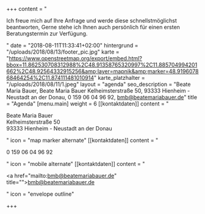 +++
content = "<p>Ich freue mich auf Ihre Anfrage und werde diese schnellstmöglichst beantworten, Gerne stehe ich Ihnen auch persönlich für einen ersten Beratungstermin zur Verfügung.</p>"
date = "2018-08-11T11:33:41+02:00"
hintergrund = "/uploads/2018/08/13/footer_pic.jpg"
karte = "https://www.openstreetmap.org/export/embed.html?bbox=11.862530708312988%2C48.91358765320997%2C11.885704994201662%2C48.92564332915256&amp;layer=mapnik&amp;marker=48.919607868464254%2C11.874111481010914"
karte_platzhalter = "/uploads/2018/08/11/1.jpeg"
layout = "agenda"
seo_description = "Beate Maria Bauer, Beate Maria Bauer  Kelheimsterstraße 50, 93333 Hienheim - Neustadt an der Donau, 0 159 06 04 96 92, bmb@beatemariabauer.de"
title = "Agenda"
[menu.main]
weight = 6
[[kontaktdaten]]
content = "<p></p><p>Beate Maria Bauer<br>Kelheimsterstraße 50<br>93333 Hienheim - Neustadt an der Donau</p>"
icon = "map marker alternate"
[[kontaktdaten]]
content = "<p>0 159 06 04 96 92</p>"
icon = "mobile alternate"
[[kontaktdaten]]
content = "<p><a href=\"mailto:bmb@beatemariabauer.de\" title=\"\">bmb@beatemariabauer.de</a></p>"
icon = "envelope outline"

+++
